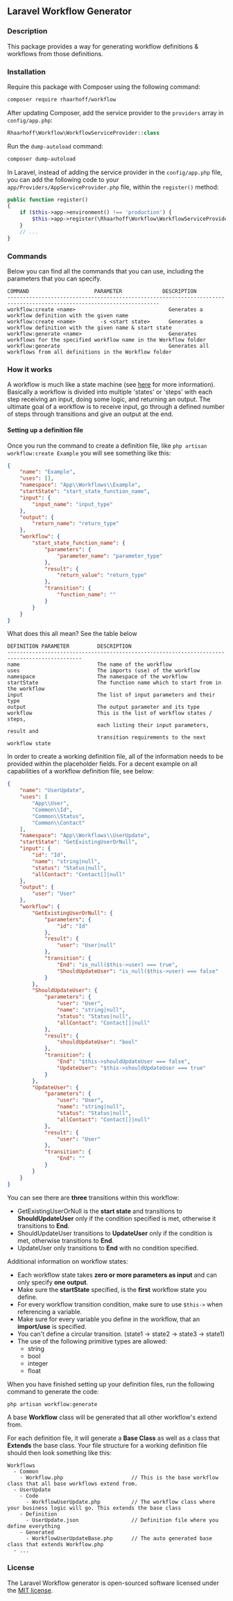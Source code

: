 ## Laravel Workflow Generator

### Description
This package provides a way for generating workflow definitions & workflows from those definitions.

### Installation

Require this package with Composer using the following command:

```bash
composer require rhaarhoff/workflow
```

After updating Composer, add the service provider to the `providers` array in `config/app.php`:

```php
Rhaarhoff\Workflow\WorkflowServiceProvider::class
```

Run the `dump-autoload` command:
```bash
composer dump-autoload
```

In Laravel, instead of adding the service provider in the `config/app.php` file, you can add the following code to your `app/Providers/AppServiceProvider.php` file, within the `register()` method:

```php
public function register()
{
    if ($this->app->environment() !== 'production') {
        $this->app->register(\Rhaarhoff\Workflow\WorkflowServiceProvider::class);
    }
    // ...
}
```

### Commands

Below you can find all the commands that you can use, including the parameters that you can specify.

```
COMMAND                     PARAMETER             DESCRIPTION
-----------------------------------------------------------------------------------------------------------------------
workflow:create <name>                              Generates a workflow definition with the given name
workflow:create <name>        -s <start state>      Generates a workflow definition with the given name & start state
workflow:generate <name>                            Generates workflows for the specified workflow name in the Workflow folder
workflow:generate                                   Generates all workflows from all definitions in the Workflow folder
```

### How it works
A workflow is much like a state machine (see [here](https://www.techopedia.com/definition/16447/state-machine) for more information). Basically
a workflow is divided into multiple 'states' or 'steps' with each step receiving an input, doing some logic, and returning
an output. The ultimate goal of a workflow is to receive input, go through a defined number of steps through transitions and give
an output at the end.

#### Setting up a definition file
Once you run the command to create a definition file, like `php artisan workflow:create Example` you will see something like this:
```json
{
    "name": "Example",
    "uses": [],
    "namespace": "App\\Workflows\\Example",
    "startState": "start_state_function_name",
    "input": {
        "input_name": "input_type"
    },
    "output": {
        "return_name": "return_type"
    },
    "workflow": {
        "start_state_function_name": {
            "parameters": {
                "parameter_name": "parameter_type"
            },
            "result": {
                "return_value": "return_type"
            },
            "transition": {
                "function_name": ""
            }
        }
    }
}
```
What does this all mean? See the table below
```
DEFINITION PARAMETER         DESCRIPTION
----------------------------------------------------------------------------------------------
name                         The name of the workflow
uses                         The imports (use) of the workflow
namespace                    The namespace of the workflow
startState                   The function name which to start from in the workflow
input                        The list of input parameters and their type
output                       The output parameter and its type
workflow                     This is the list of workflow states / steps,
                             each listing their input parameters, result and
                             transition requirements to the next workflow state
```
In order to create a working definition file, all of the information needs to be provided within the placeholder fields.
For a decent example on all capabilities of a workflow definition file, see below:
```json
{
    "name": "UserUpdate",
    "uses": [
        "App\\User",
        "Common\\Id",
        "Common\\Status",
        "Common\\Contact"
    ],
    "namespace": "App\\Workflows\\UserUpdate",
    "startState": "GetExistingUserOrNull",
    "input": {
        "id": "Id",
        "name": "string|null",
        "status": "Status|null",
        "allContact": "Contact[]|null"
    },
    "output": {
        "user": "User"
    },
    "workflow": {
        "GetExistingUserOrNull": {
            "parameters": {
                "id": "Id"
            },
            "result": {
                "user": "User|null"
            },
            "transition": {
                "End": "is_null($this->user) === true",
                "ShouldUpdateUser": "is_null($this->user) === false"
            }
        },
        "ShouldUpdateUser": {
            "parameters": {
                "user": "User",
                "name": "string|null",
                "status": "Status|null",
                "allContact": "Contact[]|null"
            },
            "result": {
                "shouldUpdateUser": "bool"
            },
            "transition": {
                "End": "$this->shouldUpdateUser === false",
                "UpdateUser": "$this->shouldUpdateUser === true"
            }
        },
        "UpdateUser": {
            "parameters": {
                "user": "User",
                "name": "string|null",
                "status": "Status|null",
                "allContact": "Contact[]|null"
            },
            "result": {
                "user": "User"
            },
            "transition": {
                "End": ""
            }
        }
    }
}
```
You can see there are **three** transitions within this workflow:

- GetExistingUserOrNull is the **start state** and transitions to **ShouldUpdateUser** only if the condition specified is met, otherwise it transitions to **End**. 
- ShouldUpdateUser transitions to **UpdateUser** only if the condition is met, otherwise transitions
to **End**.
- UpdateUser only transitions to **End** with no condition specified.

Additional information on workflow states:

- Each workflow state takes **zero or more parameters as input** and can only specify **one output**.
- Make sure the **startState** specified, is the **first** workflow state you define.
- For every workflow transition condition, make sure to use ```$this->``` when referencing a variable.
- Make sure for every variable you define in the workflow, that an **import/use** is specified.
- You can't define a circular transition. (state1 -> state2 -> state3 -> state1)
- The use of the following primitive types are allowed:
    - string
    - bool
    - integer
    - float

When you have finished setting up your definition files, run the following command to generate the code:
```
php artisan workflow:generate
```
A base **Workflow** class will be generated that all other workflow's extend from.

For each definition file, it will generate a **Base Class** as well as a class that **Extends** the base class. Your
file structure for a working definition file should then look something like this:
```
Workflows
  - Common
    - Workflow.php                      // This is the base workflow class that all base workflows extend from.
  - UserUpdate
    - Code
      - WorkflowUserUpdate.php          // The workflow class where your business logic will go. This extends the base class
    - Definition
      - UserUpdate.json                 // Definition file where you define everything
    - Generated
      - WorkflowUserUpdateBase.php      // The auto generated base class that extends Workflow.php
  - ...
```

### License

The Laravel Workflow generator is open-sourced software licensed under the [MIT license](http://opensource.org/licenses/MIT).


[ico-version]: https://poser.pugx.org/rhaarhoff/laravel-artisan-commands/v/stable
[ico-license]: https://img.shields.io/badge/license-MIT-brightgreen.svg?style=flat-square
[ico-downloads]: https://poser.pugx.org/rhaarhoff/laravel-artisan-commands/downloads
[ico-stars]: https://img.shields.io/github/stars/Flame1994/laravel-artisan-commands.svg

[link-packagist]: https://packagist.org/packages/rhaarhoff/laravel-artisan-commands
[link-downloads]: https://packagist.org/packages/rhaarhoff/laravel-artisan-commands
[link-stars]: https://github.com/Flame1994/laravel-artisan-commands
